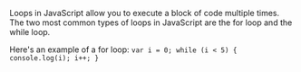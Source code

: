 Loops in JavaScript allow you to execute a block of code multiple times. The two most common types of loops in JavaScript are the for loop and the while loop.

Here's an example of a for loop:
`
var i = 0;
while (i < 5) {
  console.log(i);
  i++;
}
`
